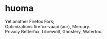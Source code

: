 # huoma

Yet another Firefox Fork; \
Optimizations firefox-vaapi (aur), Mercury. \
Privacy Betterfox, Librewolf, Ghostery, Waterfox.
